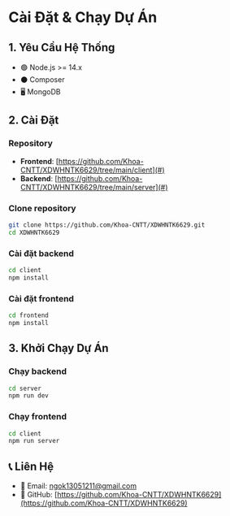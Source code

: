 # Cài Đặt & Chạy Dự Án

## 1. Yêu Cầu Hệ Thống
- 🟢 Node.js >= 14.x
- ⚫ Composer
- 🖥️ MongoDB

## 2. Cài Đặt

### Repository
- **Frontend**: [https://github.com/Khoa-CNTT/XDWHNTK6629/tree/main/client](#)
- **Backend**: [https://github.com/Khoa-CNTT/XDWHNTK6629/tree/main/server](#)

### Clone repository
```sh
git clone https://github.com/Khoa-CNTT/XDWHNTK6629.git
cd XDWHNTK6629
```

### Cài đặt backend
```sh
cd client
npm install
```

### Cài đặt frontend
```sh
cd frontend
npm install
```

## 3. Khởi Chạy Dự Án

### Chạy backend
```sh
cd server
npm run dev
```

### Chạy frontend
```sh
cd client
npm run server
```

## 📞 Liên Hệ
- 📧 Email: ngok13051211@gmail.com
- 🔗 GitHub: [https://github.com/Khoa-CNTT/XDWHNTK6629](https://github.com/Khoa-CNTT/XDWHNTK6629)
